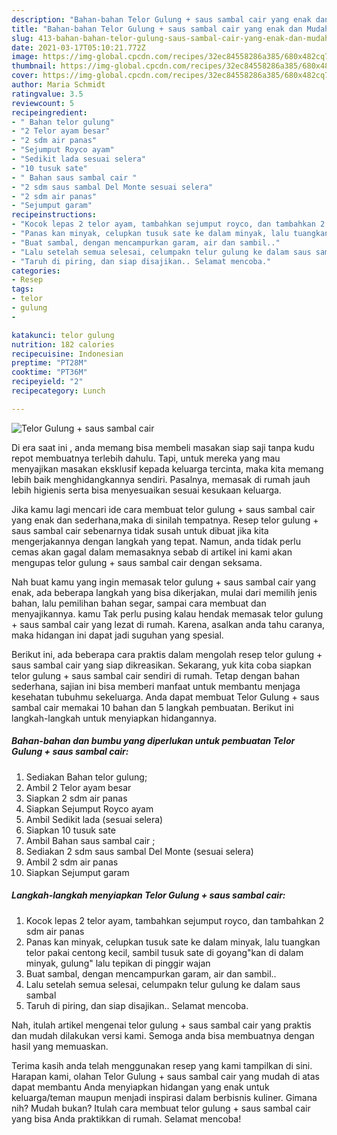 ```yaml
---
description: "Bahan-bahan Telor Gulung + saus sambal cair yang enak dan Mudah Dibuat"
title: "Bahan-bahan Telor Gulung + saus sambal cair yang enak dan Mudah Dibuat"
slug: 413-bahan-bahan-telor-gulung-saus-sambal-cair-yang-enak-dan-mudah-dibuat
date: 2021-03-17T05:10:21.772Z
image: https://img-global.cpcdn.com/recipes/32ec84558286a385/680x482cq70/telor-gulung-saus-sambal-cair-foto-resep-utama.jpg
thumbnail: https://img-global.cpcdn.com/recipes/32ec84558286a385/680x482cq70/telor-gulung-saus-sambal-cair-foto-resep-utama.jpg
cover: https://img-global.cpcdn.com/recipes/32ec84558286a385/680x482cq70/telor-gulung-saus-sambal-cair-foto-resep-utama.jpg
author: Maria Schmidt
ratingvalue: 3.5
reviewcount: 5
recipeingredient:
- " Bahan telor gulung"
- "2 Telor ayam besar"
- "2 sdm air panas"
- "Sejumput Royco ayam"
- "Sedikit lada sesuai selera"
- "10 tusuk sate"
- " Bahan saus sambal cair "
- "2 sdm saus sambal Del Monte sesuai selera"
- "2 sdm air panas"
- "Sejumput garam"
recipeinstructions:
- "Kocok lepas 2 telor ayam, tambahkan sejumput royco, dan tambahkan 2 sdm air panas"
- "Panas kan minyak, celupkan tusuk sate ke dalam minyak, lalu tuangkan telor pakai centong kecil, sambil tusuk sate di goyang&#34;kan di dalam minyak, gulung&#34; lalu tepikan di pinggir wajan"
- "Buat sambal, dengan mencampurkan garam, air dan sambil.."
- "Lalu setelah semua selesai, celumpakn telur gulung ke dalam saus sambal"
- "Taruh di piring, dan siap disajikan.. Selamat mencoba."
categories:
- Resep
tags:
- telor
- gulung
- 

katakunci: telor gulung  
nutrition: 182 calories
recipecuisine: Indonesian
preptime: "PT28M"
cooktime: "PT36M"
recipeyield: "2"
recipecategory: Lunch

---
```



![Telor Gulung + saus sambal cair](https://img-global.cpcdn.com/recipes/32ec84558286a385/680x482cq70/telor-gulung-saus-sambal-cair-foto-resep-utama.jpg)

Di era  saat ini , anda memang bisa membeli masakan siap saji tanpa kudu repot membuatnya terlebih dahulu. Tapi, untuk mereka yang mau menyajikan masakan eksklusif kepada keluarga tercinta, maka kita memang lebih baik menghidangkannya sendiri. Pasalnya, memasak di rumah jauh lebih higienis serta bisa menyesuaikan sesuai kesukaan keluarga.

Jika kamu lagi mencari ide cara membuat telor gulung + saus sambal cair yang enak dan sederhana,maka di sinilah tempatnya. Resep telor gulung + saus sambal cair  sebenarnya tidak susah untuk dibuat jika kita mengerjakannya dengan langkah yang tepat. Namun, anda tidak perlu cemas akan gagal dalam memasaknya 
sebab di artikel ini kami akan mengupas telor gulung + saus sambal cair dengan seksama.  



Nah buat kamu yang ingin memasak telor gulung + saus sambal cair yang enak, ada beberapa langkah yang bisa dikerjakan, mulai dari memilih jenis bahan, lalu pemilihan bahan segar, sampai cara membuat dan menyajikannya. kamu Tak perlu pusing kalau hendak memasak telor gulung + saus sambal cair yang lezat di rumah. Karena, asalkan anda  tahu caranya, maka hidangan ini dapat jadi suguhan yang spesial.

Berikut ini, ada beberapa cara praktis  dalam mengolah resep telor gulung + saus sambal cair yang siap dikreasikan. Sekarang, yuk kita coba siapkan telor gulung + saus sambal cair sendiri di rumah. Tetap dengan bahan sederhana, sajian ini bisa memberi manfaat untuk membantu menjaga kesehatan tubuhmu sekeluarga. Anda dapat membuat Telor Gulung + saus sambal cair memakai 10 bahan dan 5 langkah pembuatan. Berikut ini langkah-langkah untuk menyiapkan hidangannya.

<!--inarticleads1-->

##### Bahan-bahan dan bumbu yang diperlukan untuk pembuatan Telor Gulung + saus sambal cair:

1. Sediakan  Bahan telor gulung;
1. Ambil 2 Telor ayam besar
1. Siapkan 2 sdm air panas
1. Siapkan Sejumput Royco ayam
1. Ambil Sedikit lada (sesuai selera)
1. Siapkan 10 tusuk sate
1. Ambil  Bahan saus sambal cair ;
1. Sediakan 2 sdm saus sambal Del Monte (sesuai selera)
1. Ambil 2 sdm air panas
1. Siapkan Sejumput garam




<!--inarticleads2-->

##### Langkah-langkah menyiapkan Telor Gulung + saus sambal cair:

1. Kocok lepas 2 telor ayam, tambahkan sejumput royco, dan tambahkan 2 sdm air panas
1. Panas kan minyak, celupkan tusuk sate ke dalam minyak, lalu tuangkan telor pakai centong kecil, sambil tusuk sate di goyang&#34;kan di dalam minyak, gulung&#34; lalu tepikan di pinggir wajan
1. Buat sambal, dengan mencampurkan garam, air dan sambil..
1. Lalu setelah semua selesai, celumpakn telur gulung ke dalam saus sambal
1. Taruh di piring, dan siap disajikan.. Selamat mencoba.




Nah, itulah artikel mengenai  telor gulung + saus sambal cair  yang praktis dan mudah dilakukan versi kami. Semoga anda bisa membuatnya dengan hasil yang memuaskan. 

Terima kasih anda telah menggunakan resep yang kami tampilkan di sini. Harapan kami, olahan  Telor Gulung + saus sambal cair yang mudah di atas dapat membantu Anda menyiapkan hidangan yang enak untuk keluarga/teman maupun menjadi inspirasi dalam berbisnis kuliner. Gimana nih? Mudah bukan? Itulah cara membuat telor gulung + saus sambal cair yang bisa Anda praktikkan di rumah. Selamat mencoba!

